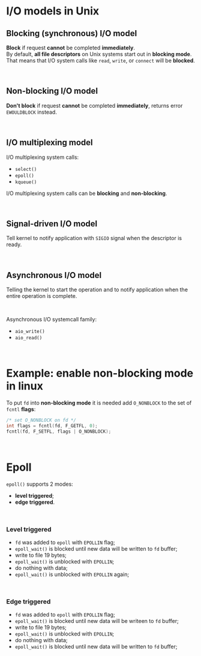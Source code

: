 # I/O models in Unix
## Blocking (synchronous) I/O model
**Block** if request **cannot** be completed **immediately**.<br>
By default, **all file descriptors** on Unix systems start out in **blocking mode**.<br>
That means that I/O system calls like `read`, `write`, or `connect` will be **blocked**.

<br>

## Non-blocking I/O model
**Don't block** if request **cannot** be completed **immediately**, returns error `EWOULDBLOCK` instead.

<br>

## I/O multiplexing model
I/O multiplexing system calls:
- `select()`
- `epoll()`
- `kqueue()`

I/O multiplexing system calls can be **blocking** and **non-blocking**.

<br>

## Signal-driven I/O model
Tell kernel to notify application with `SIGIO` signal when the descriptor is ready.

<br>

## Asynchronous I/O model
Telling the kernel to start the operation and to notify application when the entire operation is complete.

<br>

Asynchronous I/O systemcall family:
- `aio_write()`
- `aio_read()`

<br>

# Example: enable non-blocking mode in linux
To put `fd` into **non-blocking mode** it is needed add `O_NONBLOCK` to the set of `fcntl` **flags**:
```c
/* set O_NONBLOCK on fd */
int flags = fcntl(fd, F_GETFL, 0);
fcntl(fd, F_SETFL, flags | O_NONBLOCK);
```

<br>

# Epoll
`epoll()` supports 2 modes:
- **level triggered**;
- **edge triggered**.

<br>

### Level triggered
- `fd` was added to `epoll` with `EPOLLIN` flag;
- `epoll_wait()` is blocked until new data will be written to `fd` buffer;
- write to file 19 bytes;
- `epoll_wait()` is unblocked with `EPOLLIN`;
- do nothing with data;
- `epoll_wait()` is unblocked with `EPOLLIN` again;

<br>

### Edge triggered
- `fd` was added to `epoll` with `EPOLLIN` flag;
- `epoll_wait()` is blocked until new data will be writeen to `fd` buffer;
- write to file 19 bytes;
- `epoll_wait()` is unblocked with `EPOLLIN`;
- do nothing with data;
- `epoll_wait()` is blocked until new data will be written to `fd` buffer;
